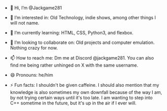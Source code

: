 - 👋 Hi, I’m @Jackgame281

- 👀 I’m interested in: Old Technology, indie shows, among other things I will not name.

- 🌱 I’m currently learning: HTML, CSS, Python3, and flexbox.

- 💞️ I’m looking to collaborate on: Old projects and computer emulation. Nothing crazy for now.

- 📫 How to reach me: Dm me at Discord @jackgame281. You can also find me being rather unhinged on X with the same username.

- 😄 Pronouns: he/him

- ⚡ Fun facts: I shouldn't be given caffeine. I should also mention that my knowledge is also sometimes my own downfall because of the way I am, by not trying certain ways until it's too late. I am wanting to step into C++ sometime in the future, but it's up in the air if I ever will.
